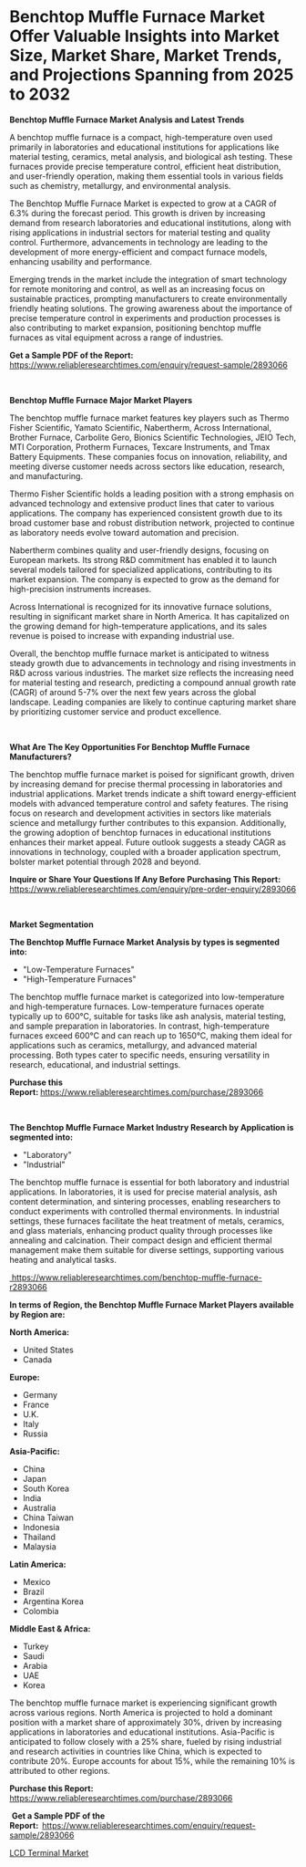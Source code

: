 <p><h1>Benchtop Muffle Furnace Market Offer Valuable Insights into Market Size, Market Share, Market Trends, and Projections Spanning from 2025 to 2032</h1></p><p><strong>Benchtop Muffle Furnace Market Analysis and Latest Trends</strong></p>
<p><p>A benchtop muffle furnace is a compact, high-temperature oven used primarily in laboratories and educational institutions for applications like material testing, ceramics, metal analysis, and biological ash testing. These furnaces provide precise temperature control, efficient heat distribution, and user-friendly operation, making them essential tools in various fields such as chemistry, metallurgy, and environmental analysis.</p><p>The Benchtop Muffle Furnace Market is expected to grow at a CAGR of 6.3% during the forecast period. This growth is driven by increasing demand from research laboratories and educational institutions, along with rising applications in industrial sectors for material testing and quality control. Furthermore, advancements in technology are leading to the development of more energy-efficient and compact furnace models, enhancing usability and performance.</p><p>Emerging trends in the market include the integration of smart technology for remote monitoring and control, as well as an increasing focus on sustainable practices, prompting manufacturers to create environmentally friendly heating solutions. The growing awareness about the importance of precise temperature control in experiments and production processes is also contributing to market expansion, positioning benchtop muffle furnaces as vital equipment across a range of industries.</p></p>
<p><strong>Get a Sample PDF of the Report:&nbsp;</strong> <a href="https://www.reliableresearchtimes.com/enquiry/request-sample/2893066?utm_campaign=2720&utm_medium=2&utm_source=Github&utm_content=ia&utm_term=15032025&utm_id=benchtop-muffle-furnace">https://www.reliableresearchtimes.com/enquiry/request-sample/2893066</a></p>
<p>&nbsp;</p>
<p><strong>Benchtop Muffle Furnace Major Market Players</strong></p>
<p><p>The benchtop muffle furnace market features key players such as Thermo Fisher Scientific, Yamato Scientific, Nabertherm, Across International, Brother Furnace, Carbolite Gero, Bionics Scientific Technologies, JEIO Tech, MTI Corporation, Protherm Furnaces, Texcare Instruments, and Tmax Battery Equipments. These companies focus on innovation, reliability, and meeting diverse customer needs across sectors like education, research, and manufacturing.</p><p>Thermo Fisher Scientific holds a leading position with a strong emphasis on advanced technology and extensive product lines that cater to various applications. The company has experienced consistent growth due to its broad customer base and robust distribution network, projected to continue as laboratory needs evolve toward automation and precision.</p><p>Nabertherm combines quality and user-friendly designs, focusing on European markets. Its strong R&D commitment has enabled it to launch several models tailored for specialized applications, contributing to its market expansion. The company is expected to grow as the demand for high-precision instruments increases.</p><p>Across International is recognized for its innovative furnace solutions, resulting in significant market share in North America. It has capitalized on the growing demand for high-temperature applications, and its sales revenue is poised to increase with expanding industrial use.</p><p>Overall, the benchtop muffle furnace market is anticipated to witness steady growth due to advancements in technology and rising investments in R&D across various industries. The market size reflects the increasing need for material testing and research, predicting a compound annual growth rate (CAGR) of around 5-7% over the next few years across the global landscape. Leading companies are likely to continue capturing market share by prioritizing customer service and product excellence.</p></p>
<p>&nbsp;</p>
<p><strong>What Are The Key Opportunities For Benchtop Muffle Furnace Manufacturers?</strong></p>
<p><p>The benchtop muffle furnace market is poised for significant growth, driven by increasing demand for precise thermal processing in laboratories and industrial applications. Market trends indicate a shift toward energy-efficient models with advanced temperature control and safety features. The rising focus on research and development activities in sectors like materials science and metallurgy further contributes to this expansion. Additionally, the growing adoption of benchtop furnaces in educational institutions enhances their market appeal. Future outlook suggests a steady CAGR as innovations in technology, coupled with a broader application spectrum, bolster market potential through 2028 and beyond.</p></p>
<p><strong>Inquire or Share Your Questions If Any Before Purchasing This Report:</strong> <a href="https://www.reliableresearchtimes.com/enquiry/pre-order-enquiry/2893066?utm_campaign=2720&utm_medium=2&utm_source=Github&utm_content=ia&utm_term=15032025&utm_id=benchtop-muffle-furnace">https://www.reliableresearchtimes.com/enquiry/pre-order-enquiry/2893066</a></p>
<p>&nbsp;</p>
<p><strong>Market Segmentation</strong></p>
<p><strong>The Benchtop Muffle Furnace Market Analysis by types is segmented into:</strong></p>
<p><ul><li>"Low-Temperature Furnaces"</li><li>"High-Temperature Furnaces"</li></ul></p>
<p><p>The benchtop muffle furnace market is categorized into low-temperature and high-temperature furnaces. Low-temperature furnaces operate typically up to 600°C, suitable for tasks like ash analysis, material testing, and sample preparation in laboratories. In contrast, high-temperature furnaces exceed 600°C and can reach up to 1650°C, making them ideal for applications such as ceramics, metallurgy, and advanced material processing. Both types cater to specific needs, ensuring versatility in research, educational, and industrial settings.</p></p>
<p><strong>Purchase this Report:&nbsp;</strong><a href="https://www.reliableresearchtimes.com/purchase/2893066?utm_campaign=2720&utm_medium=2&utm_source=Github&utm_content=ia&utm_term=15032025&utm_id=benchtop-muffle-furnace">https://www.reliableresearchtimes.com/purchase/2893066</a></p>
<p>&nbsp;</p>
<p><strong>The Benchtop Muffle Furnace Market Industry Research by Application is segmented into:</strong></p>
<p><ul><li>"Laboratory"</li><li>"Industrial"</li></ul></p>
<p><p>The benchtop muffle furnace is essential for both laboratory and industrial applications. In laboratories, it is used for precise material analysis, ash content determination, and sintering processes, enabling researchers to conduct experiments with controlled thermal environments. In industrial settings, these furnaces facilitate the heat treatment of metals, ceramics, and glass materials, enhancing product quality through processes like annealing and calcination. Their compact design and efficient thermal management make them suitable for diverse settings, supporting various heating and analytical tasks.</p></p>
<p><a href="https://www.reliableresearchtimes.com/benchtop-muffle-furnace-r2893066?utm_campaign=2720&utm_medium=2&utm_source=Github&utm_content=ia&utm_term=15032025&utm_id=benchtop-muffle-furnace">&nbsp;https://www.reliableresearchtimes.com/benchtop-muffle-furnace-r2893066</a></p>
<p><strong>In terms of Region, the Benchtop Muffle Furnace Market Players available by Region are:</strong></p>
<p>
    <p> <strong> North America: </strong>
        <ul>
            <li>United States</li>
            <li>Canada</li>
        </ul>
        </p> 
    <p> <strong> Europe: </strong>
        <ul>
            <li>Germany</li>
            <li>France</li>
            <li>U.K.</li>
            <li>Italy</li>
            <li>Russia</li>
        </ul>
        </p> 
    <p> <strong> Asia-Pacific: </strong>
        <ul>
            <li>China</li>
            <li>Japan</li>
            <li>South Korea</li>
            <li>India</li>
            <li>Australia</li>
            <li>China Taiwan</li>
            <li>Indonesia</li>
            <li>Thailand</li>
            <li>Malaysia</li>
        </ul>
        </p> 
    <p> <strong> Latin America: </strong>
        <ul>
            <li>Mexico</li>
            <li>Brazil</li>
            <li>Argentina Korea</li>
            <li>Colombia</li>
        </ul>
        </p> 
    <p> <strong> Middle East & Africa: </strong>
        <ul>
            <li>Turkey</li>
            <li>Saudi</li>
            <li>Arabia</li>
            <li>UAE</li>
            <li>Korea</li>
        </ul>
    </p>
    </p>
<p><p>The benchtop muffle furnace market is experiencing significant growth across various regions. North America is projected to hold a dominant position with a market share of approximately 30%, driven by increasing applications in laboratories and educational institutions. Asia-Pacific is anticipated to follow closely with a 25% share, fueled by rising industrial and research activities in countries like China, which is expected to contribute 20%. Europe accounts for about 15%, while the remaining 10% is attributed to other regions.</p></p>
<p><strong>Purchase this Report: </strong><a href="https://www.reliableresearchtimes.com/purchase/2893066?utm_campaign=2720&utm_medium=2&utm_source=Github&utm_content=ia&utm_term=15032025&utm_id=benchtop-muffle-furnace">https://www.reliableresearchtimes.com/purchase/2893066</a></p>
<p>&nbsp;<strong>Get a Sample PDF of the Report:&nbsp;&nbsp;</strong><a href="https://www.reliableresearchtimes.com/enquiry/request-sample/2893066?utm_campaign=2720&utm_medium=2&utm_source=Github&utm_content=ia&utm_term=15032025&utm_id=benchtop-muffle-furnace">https://www.reliableresearchtimes.com/enquiry/request-sample/2893066</a></p>
<p><strong></strong></p>
<p><p><a href="https://github.com/ravenecashe/Market-Research-Report-List-1/blob/main/lcd-terminal-market.md?utm_campaign=2720&utm_medium=2&utm_source=Github&utm_content=ia&utm_term=15032025&utm_id=benchtop-muffle-furnace">LCD Terminal Market</a></p></p>